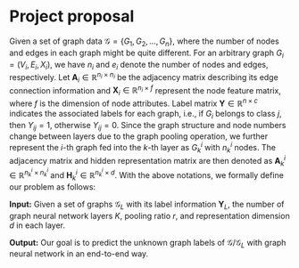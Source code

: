 # Project proposal

Given a set of graph data $\mathcal{G} = \{G_1, G_2, \dots, G_n\}$, where the number of nodes and edges in each graph might be quite different. For an arbitrary graph $G_i = (V_i, E_i, X_i)$, we have $n_i$ and $e_i$ denote the number of nodes and edges, respectively. Let $\mathbf{A}_i \in \mathbb{R}^{n_i \times n_i}$ be the adjacency matrix describing its edge connection information and $\mathbf{X}_i \in \mathbb{R}^{n_i \times f}$ represent the node feature matrix, where $f$ is the dimension of node attributes. Label matrix $\mathbf{Y} \in \mathbb{R}^{n \times c}$ indicates the associated labels for each graph, i.e., if $G_i$ belongs to class $j$, then $Y_{ij} = 1$, otherwise $Y_{ij} = 0$. Since the graph structure and node numbers change between layers due to the graph pooling operation, we further represent the $i$-th graph fed into the $k$-th layer as $G_k^i$ with $n_k^i$ nodes. The adjacency matrix and hidden representation matrix are then denoted as $\mathbf{A}_k^i \in \mathbb{R}^{n_k^i \times n_k^i}$ and $\mathbf{H}_k^i \in \mathbb{R}^{n_k^i \times d}$. With the above notations, we formally define our problem as follows:

**Input:** Given a set of graphs $\mathcal{G}_L$ with its label information $\mathbf{Y}_L$, the number of graph neural network layers $K$, pooling ratio $r$, and representation dimension $d$ in each layer.

**Output:** Our goal is to predict the unknown graph labels of $\mathcal{G}/\mathcal{G}_L$ with graph neural network in an end-to-end way.

